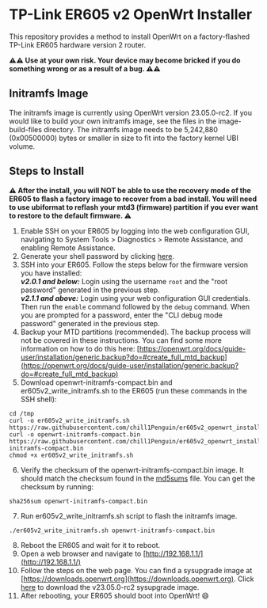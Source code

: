 



# TP-Link ER605 v2 OpenWrt Installer
This repository provides a method to install OpenWrt on a factory-flashed TP-Link ER605 hardware version 2 router.

**:warning::warning: Use at your own risk. Your device may become bricked if you do something wrong or as a result of a bug. :warning::warning:**

## Initramfs Image
The initramfs image is currently using OpenWrt version 23.05.0-rc2. If you would like to build your own initramfs image, see the files in the image-build-files directory. The initramfs image needs to be 5,242,880 (0x00500000) bytes or smaller in size to fit into the factory kernel UBI volume.

## Steps to Install

**:warning: After the install, you will NOT be able to use the recovery mode of the ER605 to flash a factory image to recover from a bad install. You will need to use ubiformat to reflash your mtd3 (firmware) partition if you ever want to restore to the default firmware. :warning:**

 1. Enable SSH on your ER605 by logging into the web configuration GUI, navigating to System Tools > Diagnostics > Remote Assistance, and enabling Remote Assistance.
 2. Generate your shell password by clicking [here](https://chill1penguin.github.io/er605v2_openwrt_install/er605rootpw.html).
 3. SSH into your ER605. Follow the steps below for the firmware version you have installed:<br>
***v2.0.1 and below:*** Login using the username `root` and the "root password" generated in the previous step.<br>
***v2.1.1 and above:*** Login using your web configuration GUI credentials. Then run the `enable` command followed by the `debug` command. When you are prompted for a password, enter the "CLI debug mode password" generated in the previous step.
 4. Backup your MTD partitions (recommended). The backup process will not be covered in these instructions. You can find some more information on how to do this here: [https://openwrt.org/docs/guide-user/installation/generic.backup?do=#create_full_mtd_backup](https://openwrt.org/docs/guide-user/installation/generic.backup?do=#create_full_mtd_backup)
 5. Download openwrt-initramfs-compact.bin and er605v2_write_initramfs.sh to the ER605 (run these commands in the SSH shell):
 ```
 cd /tmp
 curl -o er605v2_write_initramfs.sh https://raw.githubusercontent.com/chill1Penguin/er605v2_openwrt_install/main/er605v2_write_initramfs.sh
 curl -o openwrt-initramfs-compact.bin https://raw.githubusercontent.com/chill1Penguin/er605v2_openwrt_install/main/openwrt-initramfs-compact.bin
 chmod +x er605v2_write_initramfs.sh
 ```
 6. Verify the checksum of the openwrt-initramfs-compact.bin image. It should match the checksum found in the [md5sums](md5sums) file. You can get the checksum by running:
 ```
 sha256sum openwrt-initramfs-compact.bin
 ```
 7. Run er605v2_write_initramfs.sh script to flash the initramfs image.
 ```
 ./er605v2_write_initramfs.sh openwrt-initramfs-compact.bin
 ```
 8. Reboot the ER605 and wait for it to reboot.
 9. Open a web browser and navigate to [http://192.168.1.1/](http://192.168.1.1/)
 10. Follow the steps on the web page. You can find a sysupgrade image at [https://downloads.openwrt.org](https://downloads.openwrt.org). Click [here](https://downloads.openwrt.org/releases/23.05.0-rc2/targets/ramips/mt7621/openwrt-23.05.0-rc2-ramips-mt7621-tplink_er605-v2-squashfs-sysupgrade.bin) to download the v23.05.0-rc2 sysupgrade image.
 11. After rebooting, your ER605 should boot into OpenWrt! :smile:
